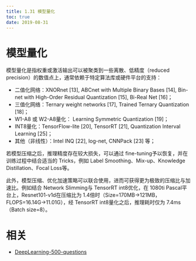 ```yaml
---
title: 1.31 模型量化
toc: true
date: 2019-08-31
---
```

# 模型量化

模型量化是指权重或激活输出可以被聚类到一些离散、低精度（reduced precision）的数值点上，通常依赖于特定算法库或硬件平台的支持：

- 二值化网络：XNORnet [13], ABCnet with Multiple Binary Bases [14], Bin-net with High-Order Residual Quantization [15], Bi-Real Net [16]；
- 三值化网络：Ternary weight networks [17], Trained Ternary Quantization [18]；
- W1-A8 或 W2-A8量化： Learning Symmetric Quantization [19]；
- INT8量化：TensorFlow-lite [20], TensorRT [21], Quantization Interval Learning [25]；
- 其他（非线性）：Intel INQ [22], log-net, CNNPack [23] 等；



若模型压缩之后，推理精度存在较大损失，可以通过 fine-tuning予以恢复，并在训练过程中结合适当的 Tricks，例如 Label Smoothing、Mix-up、Knowledge Distillation、Focal Loss等。

此外，模型压缩、优化加速策略可以联合使用，进而可获得更为极致的压缩比与加速比。例如结合 Network Slimming与 TensorRT int8优化，在 1080ti Pascal平台上，Resnet101-v1d在压缩比为 1.4倍时（Size=170MB->121MB，FLOPS=16.14G->11.01G），经 TensorRT int8量化之后，推理耗时仅为 7.4ms（Batch size=8）。






# 相关

- [DeepLearning-500-questions](https://github.com/scutan90/DeepLearning-500-questions)
